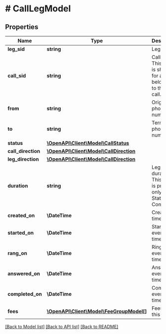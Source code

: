 # # CallLegModel

## Properties

Name | Type | Description | Notes
------------ | ------------- | ------------- | -------------
**leg_sid** | **string** | Leg sid. | [optional]
**call_sid** | **string** | Call sid. This value is shared for all legs belonging to the same call. | [optional]
**from** | **string** | Originating phone number. | [optional]
**to** | **string** | Terminating phone number. | [optional]
**status** | [**\OpenAPI\Client\Model\CallStatus**](CallStatus.md) |  | [optional]
**call_direction** | [**\OpenAPI\Client\Model\CallDirection**](CallDirection.md) |  | [optional]
**leg_direction** | [**\OpenAPI\Client\Model\CallDirection**](CallDirection.md) |  | [optional]
**duration** | **string** | Leg duration. This value is provided only if Status is Completed. | [optional]
**created_on** | **\DateTime** | Creation timestamp. | [optional]
**started_on** | **\DateTime** | Started event timestamp. | [optional]
**rang_on** | **\DateTime** | Ringing event timestamp. | [optional]
**answered_on** | **\DateTime** | Answered event timestamp. | [optional]
**completed_on** | **\DateTime** | Completed event timestamp. | [optional]
**fees** | [**\OpenAPI\Client\Model\FeeGroupModel[]**](FeeGroupModel.md) | Fees for this leg. | [optional]

[[Back to Model list]](../../README.md#models) [[Back to API list]](../../README.md#endpoints) [[Back to README]](../../README.md)
